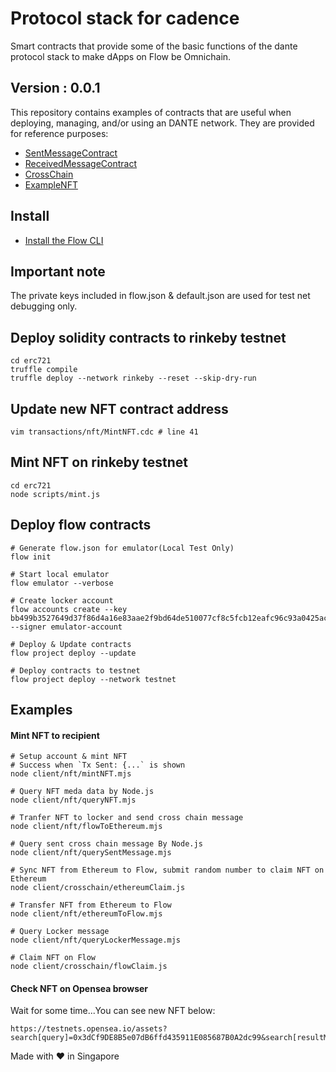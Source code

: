 # Protocol stack for cadence
Smart contracts that provide some of the basic functions of the dante protocol stack to make dApps on Flow be Omnichain.

## Version : 0.0.1

This repository contains examples of contracts that are useful when deploying, managing, and/or using an DANTE network. They are provided for reference purposes:

   * [SentMessageContract](./contracts/SentMessageContract.cdc)
   * [ReceivedMessageContract](./contracts/ReceivedMessageContract.cdc)
   * [CrossChain](./contracts/CrossChain.cdc)
   * [ExampleNFT](./examples/ExampleNFT.cdc)


## Install
* [Install the Flow CLI](https://docs.onflow.org/flow-cli/install/)

## Important note
The private keys included in flow.json & default.json are used for test net debugging only. 

## Deploy solidity contracts to rinkeby testnet
```
cd erc721
truffle compile
truffle deploy --network rinkeby --reset --skip-dry-run
```

## Update new NFT contract address
```
vim transactions/nft/MintNFT.cdc # line 41
```

## Mint NFT on rinkeby testnet
```
cd erc721
node scripts/mint.js
```

## Deploy flow contracts
```
# Generate flow.json for emulator(Local Test Only)
flow init

# Start local emulator
flow emulator --verbose

# Create locker account
flow accounts create --key bb499b3527649d37f86d4a16e83aae2f9bd64de510077cf8c5fcb12eafc96c93a0425ac965ce4eb2cc2dd5a350569f10035b4308aadfc544415ddc812f919025 --signer emulator-account

# Deploy & Update contracts
flow project deploy --update

# Deploy contracts to testnet
flow project deploy --network testnet
```

## Examples

#### Mint NFT to recipient
```
# Setup account & mint NFT 
# Success when `Tx Sent: {...` is shown
node client/nft/mintNFT.mjs

# Query NFT meda data by Node.js
node client/nft/queryNFT.mjs

# Tranfer NFT to locker and send cross chain message
node client/nft/flowToEthereum.mjs

# Query sent cross chain message By Node.js
node client/nft/querySentMessage.mjs

# Sync NFT from Ethereum to Flow, submit random number to claim NFT on Ethereum
node client/crosschain/ethereumClaim.js

# Transfer NFT from Ethereum to Flow
node client/nft/ethereumToFlow.mjs

# Query Locker message
node client/nft/queryLockerMessage.mjs

# Claim NFT on Flow
node client/crosschain/flowClaim.js
```

#### Check NFT on Opensea browser

Wait for some time...You can see new NFT below:

```
https://testnets.opensea.io/assets?search[query]=0x3dCf9DE8B5e07dB6ffd435911E085687B0A2dc99&search[resultModel]=ASSETS
```

Made with ❤️ in Singapore
